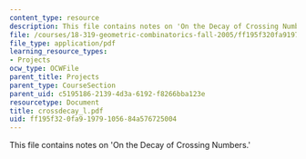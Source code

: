 ```yaml
---
content_type: resource
description: This file contains notes on 'On the Decay of Crossing Numbers.'
file: /courses/18-319-geometric-combinatorics-fall-2005/ff195f320fa91979105684a576725004_crossdecay_l.pdf
file_type: application/pdf
learning_resource_types:
- Projects
ocw_type: OCWFile
parent_title: Projects
parent_type: CourseSection
parent_uid: c5195186-2139-4d3a-6192-f8266bba123e
resourcetype: Document
title: crossdecay_l.pdf
uid: ff195f32-0fa9-1979-1056-84a576725004
---
```

This file contains notes on 'On the Decay of Crossing Numbers.'

